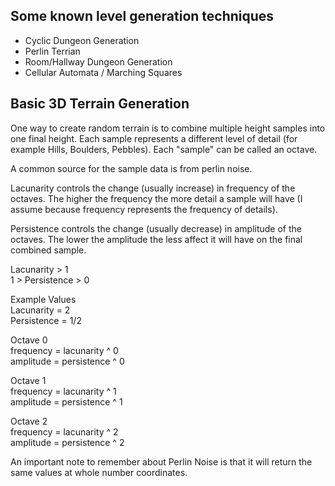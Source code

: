## Some known level generation techniques

* Cyclic Dungeon Generation
* Perlin Terrian
* Room/Hallway Dungeon Generation
* Cellular Automata / Marching Squares

## Basic 3D Terrain Generation

One way to create random terrain is to combine multiple height samples into one final height. Each sample represents a different level of detail (for example Hills, Boulders, Pebbles).
Each "sample" can be called an octave.

A common source for the sample data is from perlin noise.

Lacunarity controls the change (usually increase) in frequency of the octaves. The higher the frequency the more detail a sample will have (I assume because frequency represents the frequency of details).

Persistence controls the change (usually decrease) in amplitude of the octaves. The lower the amplitude the less affect it will have on the final combined sample.

Lacunarity > 1  
1 > Persistence > 0  

Example Values  
Lacunarity = 2  
Persistence = 1/2


Octave 0  
	frequency = lacunarity ^ 0  
	amplitude = persistence ^ 0  

Octave 1  
	frequency = lacunarity ^ 1  
	amplitude = persistence ^ 1  

Octave 2  
	frequency = lacunarity ^ 2  
	amplitude = persistence ^ 2  


An important note to remember about Perlin Noise is that it will return the same values at whole number coordinates.
